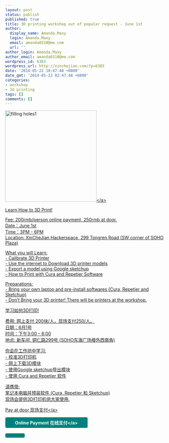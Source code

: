 ```yaml
---
layout: post
status: publish
published: true
title: 3D printing workshop out of popular request - June 1st
author:
  display_name: Amanda.Maxy
  login: Amanda.Maxy
  email: amanda0310@me.com
  url: ''
author_login: Amanda.Maxy
author_email: amanda0310@me.com
wordpress_id: 6383
wordpress_url: http://xinchejian.com/?p=6383
date: '2014-05-22 10:47:48 +0800'
date_gmt: '2014-05-22 02:47:48 +0800'
categories:
- workshop
- 3d printing
tags: []
comments: []
---
```

<p><a href="http:&#47;&#47;xinchejian.com&#47;wp-content&#47;uploads&#47;2013&#47;03&#47;filling-holes1.jpg"><img src="http:&#47;&#47;xinchejian.com&#47;wp-content&#47;uploads&#47;2013&#47;03&#47;filling-holes1-290x290.jpg" alt="filling holes1" width="290" height="290" class="aligncenter size-thumbnail wp-image-4594" &#47;><&#47;a></p>
<p>Learn How to 3D Print!</p>
<p>Fee: 200rmb&#47;person online payment, 250rmb at door.<br />
Date：June 1st<br />
Time：3PM - 6PM<br />
Location: XinCheJian Hackerspace, 299 Tongren Road (SW corner of SOHO Plaza)</p>
<p>What you will Learn:<br />
- Calibrate 3D Printer<br />
- Use the internet to Download 3D printer models<br />
- Export a model using Google sketchup<br />
- How to Print with Cura and Repetier Software </p>
<p>Preparations:<br />
- Bring your own laptop and pre-install softwares (Cura, Repetier and Sketchup)<br />
- Don&rsquo;t Bring your 3D printer! There will be printers at the workshop.</p>
<p>学习如何3D打印!</p>
<p>费用: 网上支付 200块&#47;人，现场支付250&#47;人。<br />
日期：6月1号<br />
时间：下午3:00 &ndash; 6:00<br />
地点: 新车间, 铜仁路299号 (SOHO东海广场楼外西南角)</p>
<p>你会在工作坊中学习:<br />
- 校准3D打印机<br />
- 网上下载3D模块<br />
- 使用Google sketchup导出模块<br />
- 使用 Cura and Repetier 软件</p>
<p>请携带:<br />
笔记本电脑并预装软件 (Cura, Repetier 和 Sketchup)<br />
现场会提供3D打印机供大家使用.</p>
<p><a href="http:&#47;&#47;xinchejian.com&#47;event2&#47;upcoming-workshop&#47;?ee=223">Pay at door 现场支付<&#47;a></p>
<p><a style="background-color: rgb(0, 128, 128); color: rgb(242, 255, 255); font-weight: 700; border: 1px solid rgb(74, 143, 50); border-top-left-radius: 4px; border-top-right-radius: 4px; border-bottom-right-radius: 4px; border-bottom-left-radius: 4px; cursor: pointer; display: inline-block; font-size: 14px; margin-bottom: 3px; overflow: visible; padding: 6px 30px; text-decoration: none; background-position: initial initial; background-repeat: initial initial;" href="http:&#47;&#47;www.vasee.com&#47;event&#47;view.jsp?inid=ff80808145f542f0014637933c1e1d03" target="_blank" id="ied_button_show" alt="报名参加新车间3D 打印工作坊" title="报名参加">Online Payment 在线支付<&#47;a></p>
